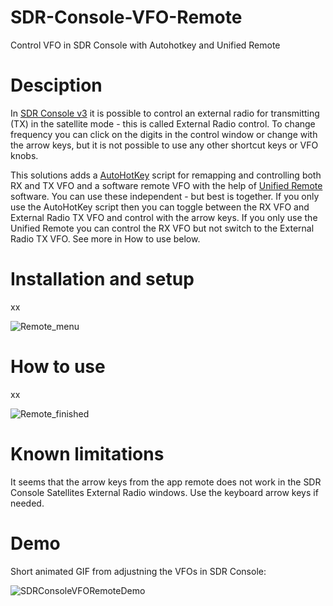 # SDR-Console-VFO-Remote
Control VFO in SDR Console with Autohotkey and Unified Remote

# Desciption
In [SDR Console v3](https://www.sdr-radio.com/) it is possible to control an external radio for transmitting (TX) in the satellite mode - this is called External Radio control. To change frequency you can click on the digits in the control window or change with the arrow keys, but it is not possible to use any other shortcut keys or VFO knobs.

This solutions adds a [AutoHotKey](https://www.autohotkey.com/) script for remapping and controlling both RX and TX VFO and a software remote VFO with the help of [Unified Remote](https://www.unifiedremote.com/) software. You can use these independent - but best is together. If you only use the AutoHotKey script then you can toggle between the RX VFO and External Radio TX VFO and control with the arrow keys. If you only use the Unified Remote you can control the RX VFO but not switch to the External Radio TX VFO. See more in How to use below.

# Installation and setup
xx

![Remote_menu](https://user-images.githubusercontent.com/35871385/135282917-f4751ff2-642c-4f3f-935c-5a2e1ffb14fd.png)


# How to use
xx


![Remote_finished](https://user-images.githubusercontent.com/35871385/135282874-b7fe2cc7-b90d-4cea-b87b-4599c0d42402.png)

# Known limitations
It seems that the arrow keys from the app remote does not work in the SDR Console Satellites External Radio windows. Use the keyboard arrow keys if needed.

# Demo
Short animated GIF from adjustning the VFOs in SDR Console:

![SDRConsoleVFORemoteDemo](https://user-images.githubusercontent.com/35871385/135272134-6aadc878-89d8-47d5-9e24-6073ed6f99ea.gif)
